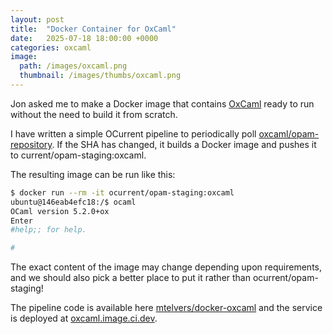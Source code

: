 ```yaml
---
layout: post
title:  "Docker Container for OxCaml"
date:   2025-07-18 18:00:00 +0000
categories: oxcaml
image:
  path: /images/oxcaml.png
  thumbnail: /images/thumbs/oxcaml.png
---
```


Jon asked me to make a Docker image that contains [OxCaml](https://oxcaml.org) ready to run without the need to build it from scratch.

I have written a simple OCurrent pipeline to periodically poll [oxcaml/opam-repository](https://github.com/oxcaml/opam-repository). If the SHA has changed, it builds a Docker image and pushes it to current/opam-staging:oxcaml.

The resulting image can be run like this:

```sh
$ docker run --rm -it ocurrent/opam-staging:oxcaml
ubuntu@146eab4efc18:/$ ocaml
OCaml version 5.2.0+ox
Enter
#help;; for help.

#
```

The exact content of the image may change depending upon requirements, and we should also pick a better place to put it rather than ocurrent/opam-staging!

The pipeline code is available here [mtelvers/docker-oxcaml](https://github.com/mtelvers/docker-oxcaml) and the service is deployed at [oxcaml.image.ci.dev](https://oxcaml.image.ci.dev).
